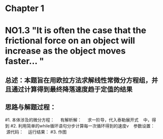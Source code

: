 # Chapter 1
# NO1.3 "It is often the case that the frictional force on an object will increase as the object moves faster... "
## 总述：本题旨在用欧拉方法求解线性常微分方程组，并且通过计算得到最终降落速度趋于定值的结果

## 思路与解题过程：
#1. 本体涉及的微分方程：     有解析解：   
   求一阶导，代入泰勒展开式    中，得到
#2. 利用简单的while循环语句分步计算每一次循环得到的速度v
    参数设置：
    源代码：
    运行结果：
#3. 作图
    



